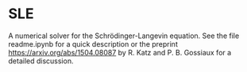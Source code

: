 # SLE

A numerical solver for the Schrödinger-Langevin equation.
See the file readme.ipynb for a quick description or the preprint https://arxiv.org/abs/1504.08087 by R. Katz and P. B. Gossiaux for a detailed discussion.
